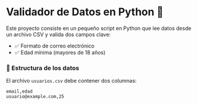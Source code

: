 # Validador de Datos en Python 🧪

Este proyecto consiste en un pequeño script en Python que lee datos desde un archivo CSV y valida dos campos clave:

- ✅ Formato de correo electrónico
- ✅ Edad mínima (mayores de 18 años)

### 📁 Estructura de los datos

El archivo `usuarios.csv` debe contener dos columnas:

```csv
email,edad
usuario@example.com,25
